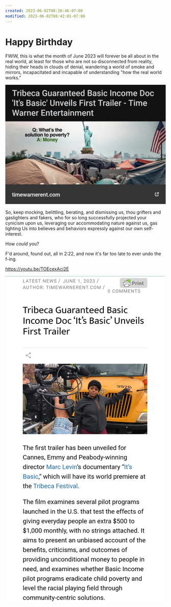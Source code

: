 ```yaml
---
created: 2023-06-02T08:20:46-07:00
modified: 2023-06-02T08:42:01-07:00
---
```


# Happy Birthday

FWIW, this is what the month of June 2023 will forever be all about in the real world, at least for those who are not so disconnected from reality, hiding their heads in clouds of denial, wandering a world of smoke and mirrors, incapacitated and incapable of understanding "how the real world works."

[![The solution to poverty is money](/assets/images/99af8113945790ab2b176e0f7dc9e656.jpg)](htt "The solution to poverty is money")

So, keep mocking, belittling, berating, and dismissing us, thou grifters and gaslighters and fakers, who for so long successfully projected your cynicism upon us, leveraging our accommodating nature against us, gas lighting Us into believes and behaviors expressly against our own self-interest.

How *could* you? 

F'd around, found out, all in 2:22, and now it's far too late to ever undo the f-ing.

https://youtu.be/TOEcexAci2E 

[![It's Basic](../assets/images/30ff5e6f0848b14d47187ea2e382235b.jpg)](https://timewarnerent.com/tribeca-guaranteed-basic-income-doc-its-basic-unveils-first-trailer/)

